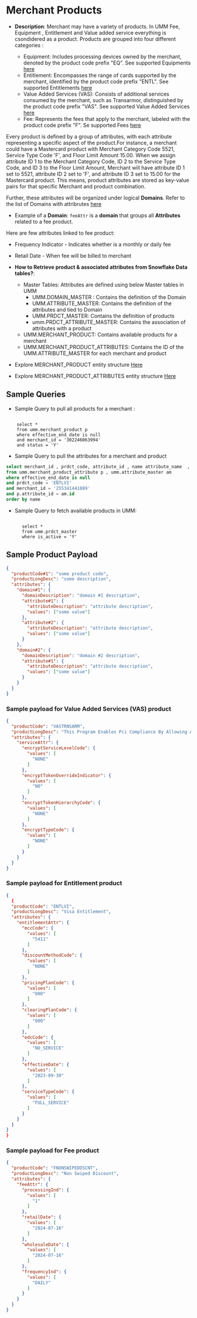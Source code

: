 # Merchant Products

* **Description**: Merchant may have a variety of products. In UMM Fee, Equipment , Entitlement and Value added service everything is csondidered as a product. Products are grouped  into four different categories :

  * Equipment: Includes processing devices owned by the merchant, denoted by the product code prefix "EQ". See supported Equipments [here](?path=docs/specification/merchant/productAttributes_equipment.md)
  * Entitlement: Encompasses the range of cards supported by the merchant, identified by the product code prefix "ENTL". See supported Entitlements [here](?path=docs/specification/merchant/prodAttributes_Entitlements.md)
  * Value Added Services (VAS): Consists of additional services consumed by the merchant, such as Transarmor, distinguished by the product code prefix "VAS". See supported Value Added Services [here](?path=docs/specification/merchant/productAttributes_VAS.md)
  * Fee: Represents the fees that apply to the merchant, labeled with the product code prefix "F". Se supported Fees [here](?path=docs/specification/merchant/productAttributes_fees.md)

Every product is defined by a group of attributes, with each attribute representing a specific aspect of the product.For instance, a merchant could have a Mastercard product with  Merchant Category Code  5521, Service Type Code 'F', and Floor Limit Amount 15.00. When we assign attribute ID 1 to the Merchant Category Code, ID 2 to the Service Type Code, and ID 3 to the Floor Limit Amount, Merchant will have attribute ID 1 set to 5521, attribute ID 2 set to 'F', and attribute ID 3 set to 15.00 for the Mastercard product. This means, product attributes are stored as key-value pairs for that specific Merchant and product combination.

Further, these attributes will be organized under logical **Domains**. Refer to the list of Domains with attribrutes [here](?path=docs/specification/domain_attribute_list.md)

* Example of a **Domain**: `feeAttr` is a **domain** that groups all  **Attributes** related to a fee product.

Here are few attributes linked to fee product:

* Frequency Indicator - Indicates whether is a monthly or daily fee
* Retail Date - When fee will be billed to merchant

* **How to Retrieve product & associated attributes from Snowflake Data tables?**:
  * Master Tables: Attributes are defined using below Master tables in UMM
    * UMM.DOMAIN_MASTER : Contains the definition of the Domain
    * UMM.ATTRIBUTE_MASTER: Contains the definition of the attributes and tied to Domain
    * UMM.PRDCT_MASTER: Contains the definition of products
    * umm.PRDCT_ATTRIBUTE_MASTER: Contains the association of attributes with a product
  * UMM.MERCHANT_PRODUCT: Contains available products for a merchant
  * UMM.MERCHANT_PRODUCT_ATTRIBUTES: Contains the ID of the UMM.ATTRIBUTE_MASTER for each merchant and product

* Explore MERCHANT_PRODUCT entity structure [Here](?path=docs/specification/merchant/merchantProduct.md)
* Explore MERCHANT_PRODUCT_ATTRIBUTES entity structure [Here](?path=docs/specification/merchant/ProductAttributes.md)


## Sample Queries

* Sample Query to pull all products for a merchant :

```text

    select *
    from umm.merchant_product p 
    where effective_end_date is null 
    and merchant_id = '302246063994' 
    and status = 'Y'

```

* Sample Query to pull the attributes for a merchant and product

```sql
select merchant_id , prdct_code, attribute_id , name attribute_name  , value  
from umm.merchant_product_attribute p , umm.attribute_master am
where effective_end_date is null
and prdct_code = 'ENTLVI'
and merchant_id = '255341441889'
and p.attribute_id = am.id
order by name
```

* Sample Query to fetch available products in UMM:

```text

      select *  
      from umm.prdct_master 
      where is_active = 'Y'

```

## Sample Product Payload

```json
{
  "productCode#1": "some product code",
  "productLongDesc": "some description",
  "attributes": {
    "domain#1": {
      "domainDescription": "domain #1 description",
      "attribute#1": {
        "attributeDescription": "attribute description",
        "values": ["some value"]
      },
      "attribute#2": {
        "attributeDescription": "attribute description",
        "values": ["some value"]
      }
    },
    "domain#2": {
      "domainDescription": "domain #2 description",
      "attribute#1": {
        "attributeDescription": "attribute description",
        "values": ["some value"]
      }
    }
  }
}
```

### Sample payload for Value Added Services (VAS) product

```json
{
  "productCode": "VASTRNSARM",
  "productLongDesc": "This Program Enables Pci Compliance By Allowing A Merchant To Receive A Daily File Of Transarmor Tokenized Transaction Data.  The Data Included May Contain Authorization Data, Settlement Data, Or Both.",
  "attributes": {
    "serviceAttr": {
      "encryptServiceLevelCode": {
        "values": [
          "NONE"
        ]
      },
      "encryptTokenOverrideIndicator": {
        "values": [
          "NO"
        ]
      },
      "encryptTokenHierarchyCode": {
        "values": [
          "NONE"
        ]
      },
      "encryptTypeCode": {
        "values": [
          "NONE"
        ]
      }
    }
  }
}
```

### Sample payload for Entitlement product

```json
{
  {
  "productCode": "ENTLVI",
  "productLongDesc": "Visa Entitlement",
  "attributes": {
    "entitlementAttr": {
      "mccCode": {
        "values": [
          "5411"
        ]
      },
      "discountMethodCode": {
        "values": [
          "NONE"
        ]
      },
      "pricingPlanCode": {
        "values": [
          "000"
        ]
      },
      "clearingPlanCode": {
        "values": [
          "000"
        ]
      },
      "edcCode": {
        "values": [
          "NO_SERVICE"
        ]
      },
      "effectiveDate": {
        "values": [
          "2023-09-30"
        ]
      },
      "serviceTypeCode": {
        "values": [
          "FULL_SERVICE"
        ]
      }
    }
  }
}
}
```

### Sample payload for Fee product

```json
{
  "productCode": "FNONSWIPEDDSCNT",
  "productLongDesc": "Non Swiped Discount",
  "attributes": {
    "feeAttr": {
      "processingInd": {
        "values": [
          "1"
        ]
      },
      "retailDate": {
        "values": [
          "2024-07-16"
        ]
      },
      "wholesaleDate": {
        "values": [
          "2024-07-16"
        ]
      },
      "frequencyInd": {
        "values": [
          "DAILY"
        ]
      }
    }
  }
}
```
